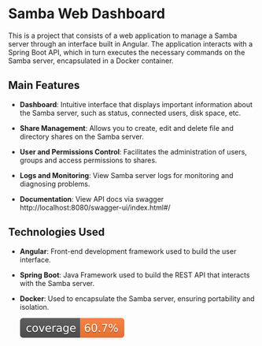 # Samba Web Dashboard

This is a project that consists of a web application to manage a Samba server through an interface built in Angular. The application interacts with a Spring Boot API, which in turn executes the necessary commands on the Samba server, encapsulated in a Docker container.

## Main Features

- **Dashboard**: Intuitive interface that displays important information about the Samba server, such as status, connected users, disk space, etc.
  
- **Share Management**: Allows you to create, edit and delete file and directory shares on the Samba server.
  
- **User and Permissions Control**: Facilitates the administration of users, groups and access permissions to shares.
  
- **Logs and Monitoring**: View Samba server logs for monitoring and diagnosing problems.

- **Documentation**: View API docs via swagger http://localhost:8080/swagger-ui/index.html#/ 

## Technologies Used

- **Angular**: Front-end development framework used to build the user interface.
  
- **Spring Boot**: Java Framework used to build the REST API that interacts with the Samba server.
  
- **Docker**: Used to encapsulate the Samba server, ensuring portability and isolation.


   ![Coverage](.github/badges/jacoco.svg)

